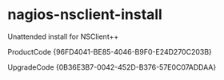 # nagios-nsclient-install
Unattended install for NSClient++

ProductCode
{96FD4041-BE85-4046-B9F0-E24D270C203B}

UpgradeCode
{0B36E3B7-0042-452D-B376-57E0C07ADDAA}
